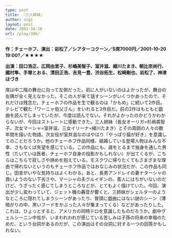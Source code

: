 ```yaml
---
type: post
title: 『三人姉妹』
author: sugi
layout: post
date: 2001-10-20
url: /play/386/
---
```

**作：チェーホフ、演出：岩松了／シアターコクーン／S席7000円／2001-10-20 19:00?／★★★★**

**出演：田口浩正、広岡由里子、杉嶋美智子、室井滋、緒川たまき、朝比奈尚行、國村隼、手塚とおる、清田正浩、吉見一豊、渋谷拓生、松崎剛也、岩松了、神津はづき**

席は中二階の舞台に向って左側だった。前に人がいないのはよかったが、舞台の左隅が全く見えなかった。そこの人が来て話すシーンがいくつかあったので、それだけは残念だ。チェーホフの作品を生で観るのは「かもめ」に続いて2作目。テレビで観た「ワーニャ伯父さん」をいれると3作目だ。前の2作はもともと戯曲を読んでしまっていたが、今度は読んでない。それがよかったのかどうかわからないが、今回はストレートに感動できた。三人姉妹（長女オーリガ=杉嶋美智子、次女マーシャ=室井滋、三女イリーナ=緒川たまき）とその周囲の人々の数年間を描いた物語。次女役が室井滋なのはやはり『やっぱり猫が好き』を意識してのことだろうか。他のチェーホフ作品同様、結婚している登場人物はみんな不幸、さもなくば失望を感じている。この作品にも、歳をとるまで独身を通した男性（たいていは医者、チェーホフ自身の投影かもしれない）が出てくるが、こちらはこちらで寂しさや諦めを抱えている。モスクワに帰りたくてもさまざまな理由で帰れないというのもチェーホフ作品ではおなじみの状況だが、この作品も同じ。田舎がいやな気持ちはよくわかる。あと、長男アンドレイの妻ナターシャの救いようのない下劣さや、マーシャの夫クルイギンの、善人にはちがいないのだけど、うざったく感じてしまうところなどが、とてもよく描けていた。今回、演出が少し変わっていて、ジェット機の轟音が響くと、三姉妹がシェルターのようなところに隠れてしまうシーンがあったり、冒頭に戯曲にはない謎のシーン（薄暗がりの中、黒いフードをかぶった人々が集まってくる）などがあったりした。これは、ひょっとすると、アメリカの同時テロを意識したものだろうか。劇中ヴェルシーニン中佐が、いまわれわれが感じている苦しみは子孫の将来の幸福のためだ、という台詞があるのだが、この演出はその台詞に対する一つの回答かもしれない。


